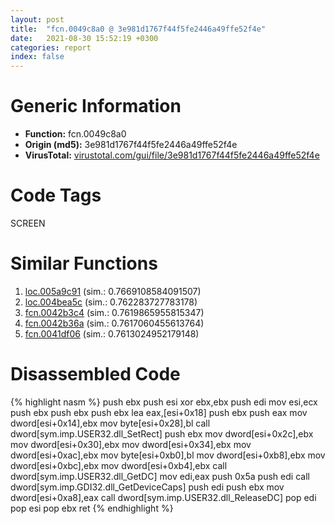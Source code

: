 ```yaml
---
layout: post
title:  "fcn.0049c8a0 @ 3e981d1767f44f5fe2446a49ffe52f4e"
date:   2021-08-30 15:52:19 +0300
categories: report
index: false
---
```


# Generic Information
- **Function:** fcn.0049c8a0
- **Origin (md5):** 3e981d1767f44f5fe2446a49ffe52f4e
- **VirusTotal:** [virustotal.com/gui/file/3e981d1767f44f5fe2446a49ffe52f4e][virustotal_ref]

# Code Tags
<span class="tag" id="SCREEN">SCREEN</span>


# Similar Functions

1. [loc.005a9c91][similar_1_ref] (sim.: 0.7669108584091507)
2. [loc.004bea5c][similar_2_ref] (sim.: 0.762283727783178)
3. [fcn.0042b3c4][similar_3_ref] (sim.: 0.7619865955815347)
4. [fcn.0042b36a][similar_4_ref] (sim.: 0.7617060455613764)
5. [fcn.0041df06][similar_5_ref] (sim.: 0.7613024952179148)


# Disassembled Code

{% highlight nasm %}
push ebx
push esi
xor ebx,ebx
push edi
mov esi,ecx
push ebx
push ebx
push ebx
lea eax,[esi+0x18]
push ebx
push eax
mov dword[esi+0x14],ebx
mov byte[esi+0x28],bl
call dword[sym.imp.USER32.dll_SetRect]
push ebx
mov dword[esi+0x2c],ebx
mov dword[esi+0x30],ebx
mov dword[esi+0x34],ebx
mov dword[esi+0xac],ebx
mov byte[esi+0xb0],bl
mov dword[esi+0xb8],ebx
mov dword[esi+0xbc],ebx
mov dword[esi+0xb4],ebx
call dword[sym.imp.USER32.dll_GetDC]
mov edi,eax
push 0x5a
push edi
call dword[sym.imp.GDI32.dll_GetDeviceCaps]
push edi
push ebx
mov dword[esi+0xa8],eax
call dword[sym.imp.USER32.dll_ReleaseDC]
pop edi
pop esi
pop ebx
ret 
{% endhighlight %}


[similar_1_ref]: /report/loc.005a9c91@7453c96a6fbd42ec690b8deb53eafcba
[similar_2_ref]: /report/loc.004bea5c@3e981d1767f44f5fe2446a49ffe52f4e
[similar_3_ref]: /report/fcn.0042b3c4@7b00dd8f2abf54a73bfb09681334ff78
[similar_4_ref]: /report/fcn.0042b36a@7b00dd8f2abf54a73bfb09681334ff78
[similar_5_ref]: /report/fcn.0041df06@59aef7c08025d70f84c85db2092fc99e
[virustotal_ref]: https://www.virustotal.com/gui/file/3e981d1767f44f5fe2446a49ffe52f4e